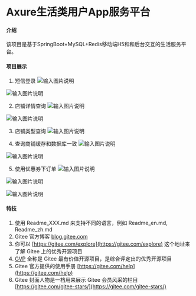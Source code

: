 # Axure生活类用户App服务平台

#### 介绍
该项目是基于SpringBoot+MySQL+Redis移动端H5和和后台交互的生活服务平台。

#### 项目展示

1. 短信登录
![输入图片说明](https://gitee.com/hfnu_112/springboot_04_dianping/raw/master/upload/img_login_error.jpg "login_error.jpg")

![输入图片说明](https://gitee.com/hfnu_112/springboot_04_dianping/raw/master/upload/img_login_success.jpg "login_success.jpg")

2. 店铺详情查询
![输入图片说明](https://gitee.com/hfnu_112/springboot_04_dianping/raw/master/upload/img_shopinfo_1.jpg "shop_1.jpg")

![输入图片说明](https://gitee.com/hfnu_112/springboot_04_dianping/raw/master/upload/img_shop_2.jpg "shop_2.jpg")

3. 店铺类型查询
![输入图片说明](https://gitee.com/hfnu_112/springboot_04_dianping/raw/master/upload/img_shoptype.jpg "shoptype.jpg")

4. 查询商铺缓存和数据库一致
![输入图片说明](https://gitee.com/hfnu_112/springboot_04_dianping/raw/master/upload/img_redis_shop_mysql_103.jpg "shop_consist1.jpg")

![输入图片说明](https://gitee.com/hfnu_112/springboot_04_dianping/raw/master/upload/img_redis_shop_mysql_301.jpg "shop_consist2.jpg")

5. 使用优惠券下订单
![输入图片说明](https://gitee.com/hfnu_112/springboot_04_dianping/raw/master/upload/img_voucher_order1.jpg "voucher_order1.jpg")

![输入图片说明](https://gitee.com/hfnu_112/springboot_04_dianping/raw/master/upload/img_voucher_order2.jpg "voucher_order2.jpg")

![输入图片说明](https://gitee.com/hfnu_112/springboot_04_dianping/raw/master/upload/img_voucher_order3.jpg "voucher_order3.jpg")

#### 特技

1.  使用 Readme\_XXX.md 来支持不同的语言，例如 Readme\_en.md, Readme\_zh.md
2.  Gitee 官方博客 [blog.gitee.com](https://blog.gitee.com)
3.  你可以 [https://gitee.com/explore](https://gitee.com/explore) 这个地址来了解 Gitee 上的优秀开源项目
4.  [GVP](https://gitee.com/gvp) 全称是 Gitee 最有价值开源项目，是综合评定出的优秀开源项目
5.  Gitee 官方提供的使用手册 [https://gitee.com/help](https://gitee.com/help)
6.  Gitee 封面人物是一档用来展示 Gitee 会员风采的栏目 [https://gitee.com/gitee-stars/](https://gitee.com/gitee-stars/)
